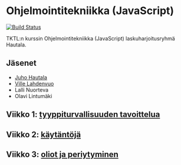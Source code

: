 # Ohjelmointitekniikka (JavaScript)

[![Build Status](https://travis-ci.org/vastus/hautala.js.png)](https://travis-ci.org/vastus/hautala.js)

TKTL:n kurssin Ohjelmointitekniikka (JavaScript) laskuharjoitusryhmä Hautala.

## Jäsenet

* [Juho Hautala](https://github.com/vastus)
* [Ville Lahdenvuo](http://tuhoojabotti.com)
* Lalli Nuorteva
* Olavi Lintumäki

## Viikko 1: [tyyppiturvallisuuden tavoittelua](./1-tyyppiturvallisuus/README.md)

## Viikko 2: [käytäntöjä](./2-typesAndConventions/README.md)

## Viikko 3: [oliot ja periytyminen](./3-oliotJaPeriytyminen/README.md)
